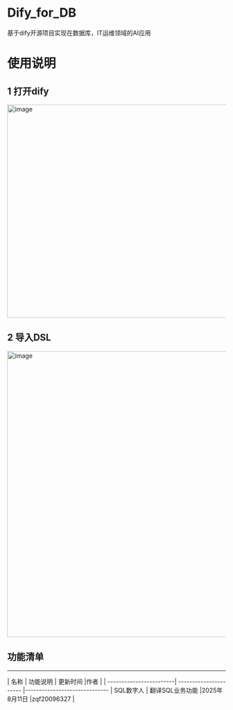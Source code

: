 # Dify_for_DB
基于dify开源项目实现在数据库，IT运维领域的AI应用
# 使用说明
## 1 打开dify
<img width="1879" height="492" alt="image" src="https://github.com/user-attachments/assets/d017c7a8-9b63-42c6-9647-526efcd61e63" />

## 2 导入DSL
<img width="1868" height="660" alt="image" src="https://github.com/user-attachments/assets/4ad1a9e2-9020-40ab-bb12-6ec95f215f53" />

## 功能清单

---------------------------------------------------------------------------------
| 名称      	  			    | 功能说明     			     | 更新时间      |作者	 		  |
| ------------------------| ---------------------- |------------------------------
| SQL数字人    			      | 翻译SQL业务功能        |2025年8月11日  |zqf20096327 |
